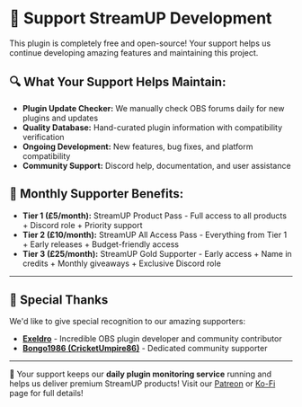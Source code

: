 # 💖 Support StreamUP Development

This plugin is completely free and open-source! Your support helps us continue developing amazing features and maintaining this project.

## 🔍 What Your Support Helps Maintain:

- **Plugin Update Checker:** We manually check OBS forums daily for new plugins and updates
- **Quality Database:** Hand-curated plugin information with compatibility verification
- **Ongoing Development:** New features, bug fixes, and platform compatibility
- **Community Support:** Discord help, documentation, and user assistance

## 🎁 Monthly Supporter Benefits:

- **Tier 1 (£5/month):** StreamUP Product Pass - Full access to all products + Discord role + Priority support
- **Tier 2 (£10/month):** StreamUP All Access Pass - Everything from Tier 1 + Early releases + Budget-friendly access
- **Tier 3 (£25/month):** StreamUP Gold Supporter - Early access + Name in credits + Monthly giveaways + Exclusive Discord role

---

## 🙏 Special Thanks

We'd like to give special recognition to our amazing supporters:

- **[Exeldro](https://exeldro.com)** - Incredible OBS plugin developer and community contributor
- **[Bongo1986 (CricketUmpire86)](https://doras.to/bongo1986)** - Dedicated community supporter

---

🌟 Your support keeps our **daily plugin monitoring service** running and helps us deliver premium StreamUP products! Visit our [Patreon](https://www.patreon.com/streamup) or [Ko-Fi](https://ko-fi.com/streamup) page for full details!